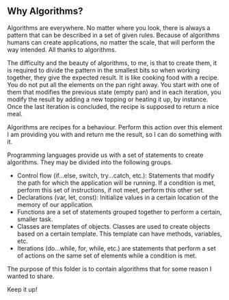 ## Why Algorithms? ##

Algorithms are everywhere. No matter where you look, there is always a pattern that can be described in a set of given rules. Because of algorithms humans can create applications, no matter the scale, that will perform the way intended. All thanks to algorithms.

The difficulty and the beauty of algorithms, to me, is that to create them, it is required to divide the pattern in the smallest bits so when working together, they give the expected result. It is like cooking food with a recipe. You do not put all the elements on the pan right away. You start with one of them that modifies the previous state (empty pan) and in each iteration, you modify the result by adding a new topping or heating it up, by instance. Once the last iteration is concluded, the recipe is supposed to return a nice meal.

Algorithms are recipes for a behaviour. Perform this action over this element I am providing you with and return me the result, so I can do something with it.

Programming languages provide us with a set of statements to create algorithms. They may be divided into the following groups.

* Control flow (if...else, switch, try...catch, etc.): Statements that modify the path for which the application will be running. If a condition is met, perform this set of instructions, if not meet, perform this other set.
* Declarations (var, let, const): Initialize values in a certain location of the memory of our application.
* Functions are a set of statements grouped together to perform a certain, smaller task.
* Classes are templates of objects. Classes are used to create objects based on a certain template. This template can have methods, variables, etc.
* Iterations (do...while, for, while, etc.) are statements that perform a set of actions on the same set of elements while a condition is met.

The purpose of this folder is to contain algorithms that for some reason I wanted to share.

Keep it up!



